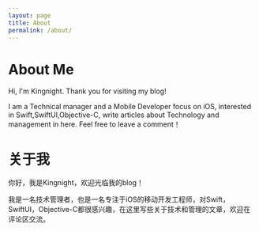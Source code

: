 ```yaml
---
layout: page
title: About
permalink: /about/
---
```


# About Me

Hi, I'm Kingnight. Thank you for visiting my blog!

I am a Technical manager and  a Mobile Developer focus on iOS, interested in Swift,SwiftUI,Objective-C, write articles about Technology and management  in here. Feel free to leave a comment！

# 关于我
你好，我是Kingnight，欢迎光临我的blog！

我是一名技术管理者，也是一名专注于iOS的移动开发工程师，对Swift，SwiftUI，Objective-C都很感兴趣，在这里写些关于技术和管理的文章，欢迎在评论区交流。